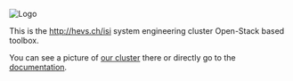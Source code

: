 ![Logo](https://rawgit.com/hevs-isi/hades/master/images/logo1.png)

This is the http://hevs.ch/isi system engineering cluster Open-Stack based toolbox. 

You can see a picture of [our cluster](http://www.hevs.ch/en/rad-instituts/institute-of-systems-engineering/projects/centre-de-calcul-hades-10743) there or directly go to the [documentation](http://hevs-isi.github.io/hades/).
